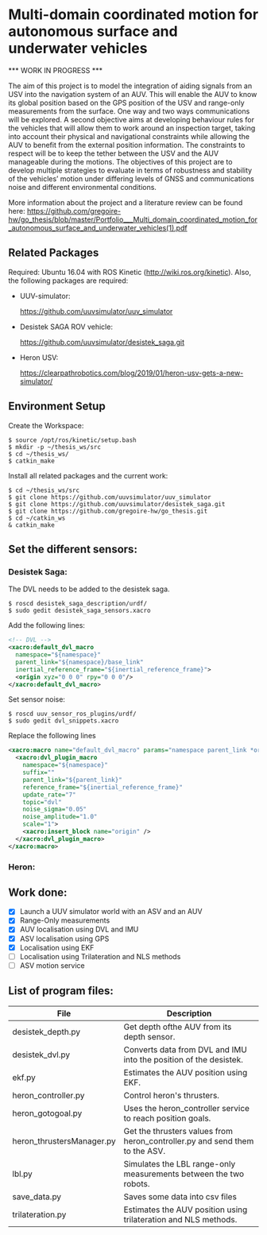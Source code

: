 # Multi-domain coordinated motion for autonomous surface and underwater vehicles

*** WORK IN PROGRESS ***

The aim of this project is to model the integration of aiding signals from an USV into the navigation system of an AUV. This will enable the AUV to know its global position based on the GPS position of the USV and range-only measurements from the surface. One way and two ways communications will be explored.
A second objective aims at developing behaviour rules for the vehicles that will allow them to work around an inspection target, taking into account their physical and navigational constraints while allowing the AUV to benefit from the external position information. The constraints to respect will be to keep the tether between the USV and the AUV manageable during the motions.
The objectives of this project are to develop multiple strategies to evaluate in terms of robustness and stability of the vehicles’ motion under differing levels of GNSS and communications noise and different environmental conditions.

More information about the project and a literature review can be found here: https://github.com/gregoire-hw/go_thesis/blob/master/Portfolio___Multi_domain_coordinated_motion_for_autonomous_surface_and_underwater_vehicles(1).pdf

## Related Packages
Required: Ubuntu 16.04 with ROS Kinetic (http://wiki.ros.org/kinetic). Also, the following packages are required: 

* UUV-simulator:

  https://github.com/uuvsimulator/uuv_simulator

* Desistek SAGA ROV vehicle:

  https://github.com/uuvsimulator/desistek_saga.git

* Heron USV:

  https://clearpathrobotics.com/blog/2019/01/heron-usv-gets-a-new-simulator/

## Environment Setup
Create the Workspace:
```
$ source /opt/ros/kinetic/setup.bash
$ mkdir -p ~/thesis_ws/src
$ cd ~/thesis_ws/
$ catkin_make
```
Install all related packages and the current work:
```
$ cd ~/thesis_ws/src
$ git clone https://github.com/uuvsimulator/uuv_simulator
$ git clone https://github.com/uuvsimulator/desistek_saga.git
$ git clone https://github.com/gregoire-hw/go_thesis.git
$ cd ~/catkin_ws
& catkin_make
```

## Set the different sensors:
### Desistek Saga:
The DVL needs to be added to the desistek saga.
```
$ roscd desistek_saga_description/urdf/
$ sudo gedit desistek_saga_sensors.xacro
```
Add the following lines:
```xml
<!-- DVL -->
<xacro:default_dvl_macro
  namespace="${namespace}"
  parent_link="${namespace}/base_link"
  inertial_reference_frame="${inertial_reference_frame}">
  <origin xyz="0 0 0" rpy="0 0 0"/>
</xacro:default_dvl_macro>
```
Set sensor noise:
```
$ roscd uuv_sensor_ros_plugins/urdf/
$ sudo gedit dvl_snippets.xacro
```
Replace the following lines
```xml
<xacro:macro name="default_dvl_macro" params="namespace parent_link *origin inertial_reference_frame">
  <xacro:dvl_plugin_macro
    namespace="${namespace}"
    suffix=""
    parent_link="${parent_link}"
    reference_frame="${inertial_reference_frame}"
    update_rate="7"
    topic="dvl"
    noise_sigma="0.05"
    noise_amplitude="1.0"
    scale="1">
    <xacro:insert_block name="origin" />
  </xacro:dvl_plugin_macro>
</xacro:macro>
```
### Heron:

## Work done:
- [x] Launch a UUV simulator world with an ASV and an AUV
- [x] Range-Only measurements
- [X] AUV localisation using DVL and IMU
- [X] ASV localisation using GPS
- [X] Localisation using EKF
- [ ] Localisation using Trilateration and NLS methods
- [ ] ASV motion service

## List of program files:
File | Description
-----|------------
desistek_depth.py | Get depth ofthe AUV from its depth sensor.
desistek_dvl.py | Converts data from DVL and IMU into the position of the desistek.
ekf.py | Estimates the AUV position using EKF.
heron_controller.py | Control heron's thrusters.
heron_gotogoal.py | Uses the heron_controller service to reach position goals.
heron_thrustersManager.py | Get the thrusters values from heron_controller.py and send them to the ASV.
lbl.py | Simulates the LBL range-only measurements between the two robots.
save_data.py | Saves some data into csv files
trilateration.py | Estimates the AUV position using trilateration and NLS methods.
